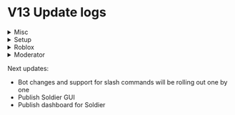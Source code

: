 # V13 Update logs

<details>

<summary>Misc</summary>

*   Membercount

    * This command has an alias of mc now
    * If you server is setup as roblox it will show your your group count as well


* Whois
  * Uses UNIX timestamps
  * Added buttons for switching between discord user info and roblox user info

<!---->

* help
  * Reformed the way dynamic commands work
* snipe (Removed)
  * Removed due to the message intent restriction that's going to be applied on discord bots by discord
*

</details>

<details>

<summary>Setup</summary>

* Setup
  * A faster way for accepting join group requests
* Resetup
  * Removed Reactions and switched to buttons
* Setupxp
  * Fix for big groups not being fetched correctly

</details>

<details>

<summary>Roblox</summary>

* Membercount
  * Removed as it got merged with the one in Misc module
* Verify
  * Reformed to buttons instead of reactions
* Reverify
  * Reformed to buttons instead of reactions

</details>

<details>

<summary>Moderator</summary>

* Mute
  * Removed and replaced with timeout
* Unmute
  * Removed and replaced with untimeout
* Timeout (New command)
* Untimeout (New command)

</details>

Next updates:

* Bot changes and support for slash commands will be rolling out one by one
* Publish Soldier GUI
* Publish dashboard for Soldier

